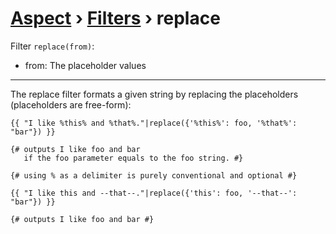 [Aspect](./../../readme.md) › [Filters](./../filters.md) › replace
================

<!-- {% raw %} -->

Filter `replace(from)`:
* from: The placeholder values

---

The replace filter formats a given string by replacing the placeholders (placeholders are free-form):

```twig
{{ "I like %this% and %that%."|replace({'%this%': foo, '%that%': "bar"}) }}

{# outputs I like foo and bar
   if the foo parameter equals to the foo string. #}

{# using % as a delimiter is purely conventional and optional #}

{{ "I like this and --that--."|replace({'this': foo, '--that--': "bar"}) }}

{# outputs I like foo and bar #}
```

<!-- {% endraw %} -->